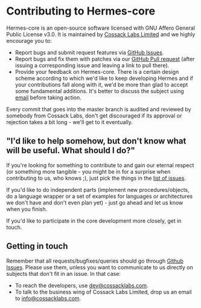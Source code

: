 # Contributing to Hermes-core

Hermes-core is an open-source software licensed with GNU Affero General Public License v3.0. It is maintained by [Cossack Labs Limited](https://www.cossacklabs.com) and we highly encourage you to: 

  - Report bugs and submit request features via [GitHub Issues](https://github.com/cossacklabs/hermes-core/issues).
  - Report bugs and fix them with patches via our [GitHub Pull request](https://github.com/cossacklabs/hermes-core/pulls) (after issuing a corresponding issue and leaving a link to pull there).
  - Provide your feedback on Hermes-core. There is a certain design scheme according to which we'd like to keep developing Hermes and if your contributions fall along with it, we'd be more than glad to accept some fundamental additions. It's better to discuss the subject using [email](mailto:dev@cossacklabs.com) before taking action. 

Every commit that goes into the master branch is audited and reviewed by somebody from Cossack Labs, don't get discouraged if its approval or rejection takes a bit long - we'll get to it eventually. 

## "I'd like to help somehow, but don't know what will be useful. What should I do?"

If you're looking for something to contribute to and gain our eternal respect (or something more tangible - you might be in for a surprise when contributing to us, who knows ;), just pick the things in the [list of issues](https://github.com/cossacklabs/hermes-core/issues). 

If you'd like to do independent parts (implement new procedures/objects, do a language wrapper or a set of examples for languages or architectures we don't have and don't even plan yet) - just go ahead and let us know when you finish. 

If you'd like to participate in the core development more closely, get in touch. 

## Getting in touch

Remember that all requests/bugfixes/queries should go through [Github Issues](https://github.com/cossacklabs/hermes-core/issues). Please use them, unless you want to communicate to us directly on subjects that don't fit in an issue. In that case:
- To reach the developers, use [dev@cossacklabs.com](mailto:dev@cossacklabs.com).
- To talk to the business wing of Cossack Labs Limited, drop us an email to [info@cossacklabs.com](mailto:info@cossacklabs.com).
